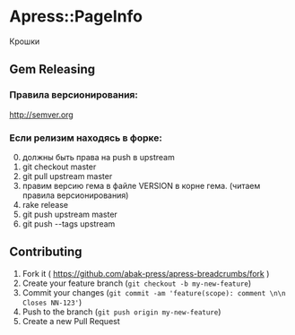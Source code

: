 # Apress::PageInfo

Крошки

## Gem Releasing

### Правила версионирования: 

http://semver.org 

### Если релизим находясь в форке:

0. должны быть права на push в upstream
1. git checkout master
2. git pull upstream master
3. правим версию гема в файле VERSION в корне гема. (читаем правила версионирования)
4. rake release
5. git push upstream master
6. git push --tags upstream

## Contributing

1. Fork it ( https://github.com/abak-press/apress-breadcrumbs/fork )
2. Create your feature branch (`git checkout -b my-new-feature`)
3. Commit your changes (`git commit -am 'feature(scope): comment \n\n Closes NN-123'`)
4. Push to the branch (`git push origin my-new-feature`)
5. Create a new Pull Request
